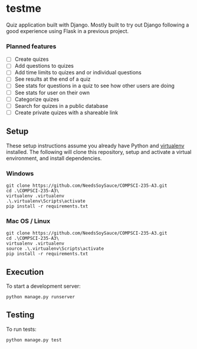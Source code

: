 # testme

Quiz application built with Django. Mostly built to try out Django following a good experience using Flask in a previous project.

### Planned features

- [ ] Create quizes
- [ ] Add questions to quizes
- [ ] Add time limits to quizes and or individual questions
- [ ] See results at the end of a quiz
- [ ] See stats for questions in a quiz to see how other users are doing
- [ ] See stats for user on their own
- [ ] Categorize quizes
- [ ] Search for quizes in a public database
- [ ] Create private quizes with a shareable link

## Setup

These setup instructions assume you already have Python and [virtualenv](https://pypi.org/project/virtualenv/) installed. The following will clone this repository, setup and activate a virtual environment, and install dependencies.

### Windows

```shell script
git clone https://github.com/NeedsSoySauce/COMPSCI-235-A3.git
cd .\COMPSCI-235-A3\
virtualenv .virtualenv
.\.virtualenv\Scripts\activate
pip install -r requirements.txt
```

### Mac OS / Linux

```shell script
git clone https://github.com/NeedsSoySauce/COMPSCI-235-A3.git
cd .\COMPSCI-235-A3\
virtualenv .virtualenv
source .\.virtualenv\Scripts\activate
pip install -r requirements.txt
```
## Execution

To start a development server:

````shell script
python manage.py runserver
```` 

## Testing

To run tests:

```shell script
python manage.py test
```
